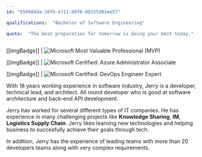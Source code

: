 ```yaml
---
id: "950984da-26fb-e711-80f6-00155d01ee57"

qualifications:  "Bachelor of Software Engineering"

quote:  "The best preparation for tomorrow is doing your best today."
---
```

[[imgBadge]]
| ![Microsoft Most Valuable Professional (MVP)](../badges/Certification-microsoft-mvp.png)

[[imgBadge]]
| ![Microsoft Certified: Azure Administrator Associate](../badges/Certification-microsoft-azure-administrator-associate.png)

[[imgBadge]]
| ![Microsoft Certified: DevOps Engineer Expert](../badges/Certification-microsoft-azure-devops-engineer-expert.png)

With 18 years working experience in software industry, Jerry is a developer, technical lead, and architect. All round developer who is good at software architecture and back-end API development.  

Jerry has worked for several different types of IT companies. He has experience in many challenging projects like **Knowledge Sharing**, **IM**, **Logistics Supply Chain**. Jerry likes learning new technologies and helping business to succesfully achieve their goals through tech.  

In addition, Jerry has the experience of leading teams with more than 20 developers teams along with very complex requirements.  
